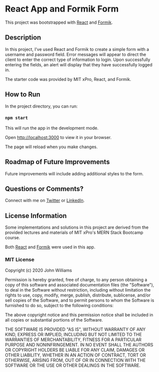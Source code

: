 # React App and Formik Form

This project was bootstrapped with [React](https://github.com/facebook/create-react-app) and [Formik](https://formik.org).

## Description

In this project, I've used React and Formik to create a simple form with a username and password field. Error messages will appear to direct the client to enter the correct type of information to login. Upon successfully entering the fields, an alert will display that they have successfully logged in.

The starter code was provided by MIT xPro, React, and Formik.

## How to Run

In the project directory, you can run:

### `npm start`

This will run the app in the development mode.

Open [http://localhost:3000](http://localhost:3000) to view it in your browser.

The page will reload when you make changes.

## Roadmap of Future Improvements

Future improvements will include adding additional styles to the form.

## Questions or Comments?

Connect with me on [Twitter](https://twitter.com/kristinedugan) or [LinkedIn](https://linkedin.com/in/kristinedugan).

## License Information

Some implementations and solutions in this project are derived from the provided lectures and materials of MIT xPro's MERN Stack Bootcamp course.

Both [React](https://github.com/facebook/create-react-app) and [Formik](https://formik.org) were used in this app.

### MIT License

Copyright (c) 2020 John Williams

Permission is hereby granted, free of charge, to any person obtaining a copy of this software and associated documentation files (the "Software"), to deal in the Software without restriction, including without limitation the rights to use, copy, modify, merge, publish, distribute, sublicense, and/or sell copies of the Software, and to permit persons to whom the Software is furnished to do so, subject to the following conditions:

The above copyright notice and this permission notice shall be included in all copies or substantial portions of the Software.

THE SOFTWARE IS PROVIDED "AS IS", WITHOUT WARRANTY OF ANY KIND, EXPRESS OR IMPLIED, INCLUDING BUT NOT LIMITED TO THE WARRANTIES OF MERCHANTABILITY, FITNESS FOR A PARTICULAR PURPOSE AND NONINFRINGEMENT. IN NO EVENT SHALL THE AUTHORS OR COPYRIGHT HOLDERS BE LIABLE FOR ANY CLAIM, DAMAGES OR OTHER LIABILITY, WHETHER IN AN ACTION OF CONTRACT, TORT OR OTHERWISE, ARISING FROM, OUT OF OR IN CONNECTION WITH THE SOFTWARE OR THE USE OR OTHER DEALINGS IN THE SOFTWARE.
